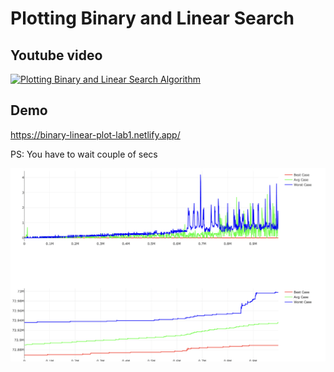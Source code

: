 # Plotting Binary and Linear Search

## Youtube video

[![Plotting Binary and Linear Search Algorithm](https://yt-embed.herokuapp.com/embed?v=KWoSqRh2J2Q)](https://www.youtube.com/watch?v=KWoSqRh2J2Q "Plotting Binary and Linear Search Algorithm")


## Demo

<https://binary-linear-plot-lab1.netlify.app/>

PS: You have to wait couple of secs

![Demo](demo.png)
